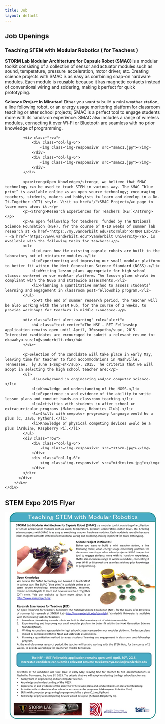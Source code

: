 ```yaml
---
title: Job
layout: default
---
```


<div class="row">
	<div class="col-lg-12">
		<h2>Job Openings</h2>
	</div>
</div>

<div class="row">
	<div class="col-lg-12">
		<div class="panel panel-info">
		  <div class="panel-heading">
			<h3 class="panel-title">Teaching STEM with Modular Robotics ( for Teachers )</h3>
		  </div>
		  <div class="panel-body">
			<p><strong>STORM Lab Modular Architecture for Capsule Robot (SMAC)</strong> is a modular toolkit consisting of a collection of sensor and actuator modules such as sound, temperature, pressure, acceleration, motor driver, etc. Creating science projects with SMAC is as easy as combining snap-on hardware modules. Each module is reusable because it has magnetic contacts instead of conventional wiring and soldering, making it perfect for quick prototyping.
</p>
			<p><strong>Science Project in Minutes!</strong> Either you want to build a mini weather station, a line following robot, or an energy usage monitoring platform for classroom teaching or after school projects; SMAC is a perfect tool to engage students more with its hands-on experience. SMAC also includes a range of wireless modules, connecting it over Wi-Fi or Bluetooth are seamless with no prior knowledge of programming.</p>
			
			<div class="row">
				<div class="col-lg-6">
					<img class="img-responsive" src="smac1.jpg"></img>
				</div>
				<div class="col-lg-6">
					<img class="img-responsive" src="smac2.jpg"></img>
				</div>
			</div>

			<p><strong>Open Knowledge</strong>, we believe that SMAC technology can be used to teach STEM in various way. The SMAC “blue print” is available online as an open source technology; encouraging teachers, students, makers and hobbyists to learn and develop in a Do-It-Together (DIT) style. Visit <a href="/">SMAC Project</a> page to learn more about it.</p>
			<p><strong>Research Experiences for Teachers (RET)</strong></p>
			<p>An open fellowship for teachers, funded by The National Science Foundation (NSF), for the course of 8-10 weeks of summer lab research at <a href="https://my.vanderbilt.edu/stormlab">STORM Lab</a> - <a href="https://www.vanderbilt.edu">Vanderbilt University</a>, is available with the following tasks for teachers:</p>
			<ul>
				<li>Learn how the existing capsule robots are built in the laboratory out of miniature modules.</li>
				<li>Experimenting and improving our small modular platform to better fit within the Next Generation Science Standard (NGSS).</li>
				<li>Writing lesson plans appropriate for high school classes centered on our modular platform. The lesson plans should be compliant with the NGSS and statewide assessments.</li>
				<li>Planning a quantitative method to assess students’ learning and engagement in classroom post-fellowship program.</li>
			</ul>
				<p>At the end of summer research period, the teacher will be also working with the STEM Hub, for the course of 2 weeks, to provide workshops for teachers in middle Tennessee.</p>

			<div class="alert alert-warning" role="alert">
				<h4 class="text-center">The NSF – RET Fellowship application remains open until April, 30<sup>th</sup>, 2015. Interested candidates are encouraged to submit a relevant resume to: ekawahyu.susilo@vanderbilt.edu</h4>
			</div>
			
			<p>Selection of the candidate will take place in early May, leaving time for teacher to find accommodations in Nashville, Tennessee,  by June 1<sup>st</sup>, 2015. The criteria that we will adopt in selecting the high school teacher are:</p>
			<ul>
				<li>Background in engineering and/or computer science.</li>
				<li>Knowledge and understanding of the NGSS.</li>
				<li>Experience in and evidence of the ability to write lesson plans and conduct hands-on classroom teaching.</li>
				<li>Activities with students in after school or extracurricular programs (Makerspace, Robotics Club).</li>
				<li>Skills with computer programing language would be a plus (C, Java, Python).</li>
				<li>Knowledge of physical computing devices would be a plus (Arduino, Raspberry Pi).</li>
			</ul>
			<div class="row">
				<div class="col-lg-6">
					<img class="img-responsive" src="storm.jpg"></img>
				</div>
				<div class="col-lg-6">
					<img class="img-responsive" src="midtnstem.jpg"></img>
				</div>
			</div>
		  </div>
		</div>
	</div>
</div>

<div class="row">
	<div class="col-lg-12">
		<h2>STEM Expo 2015 Flyer</h2>
		<img class="img-responsive" src="stem_expo_flyer.jpg"></img>
	</div>
</div>
